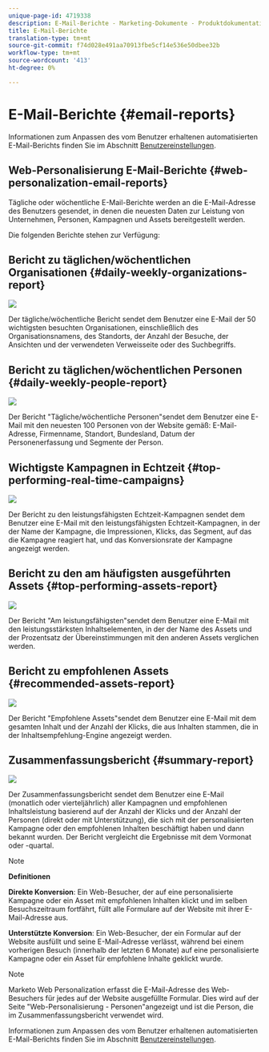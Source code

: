 ```yaml
---
unique-page-id: 4719338
description: E-Mail-Berichte - Marketing-Dokumente - Produktdokumentation
title: E-Mail-Berichte
translation-type: tm+mt
source-git-commit: f74d028e491aa70913fbe5cf14e536e50dbee32b
workflow-type: tm+mt
source-wordcount: '413'
ht-degree: 0%

---
```



# E-Mail-Berichte {#email-reports}

Informationen zum Anpassen des vom Benutzer erhaltenen automatisierten E-Mail-Berichts finden Sie im Abschnitt [Benutzereinstellungen](/help/marketo/product-docs/web-personalization/getting-started/user-settings.md).

## Web-Personalisierung E-Mail-Berichte {#web-personalization-email-reports}

Tägliche oder wöchentliche E-Mail-Berichte werden an die E-Mail-Adresse des Benutzers gesendet, in denen die neuesten Daten zur Leistung von Unternehmen, Personen, Kampagnen und Assets bereitgestellt werden.

Die folgenden Berichte stehen zur Verfügung:

## Bericht zu täglichen/wöchentlichen Organisationen {#daily-weekly-organizations-report}

![](assets/image2014-12-6-13-3a32-3a8.png)

Der tägliche/wöchentliche Bericht sendet dem Benutzer eine E-Mail der 50 wichtigsten besuchten Organisationen, einschließlich des Organisationsnamens, des Standorts, der Anzahl der Besuche, der Ansichten und der verwendeten Verweisseite oder des Suchbegriffs.

## Bericht zu täglichen/wöchentlichen Personen {#daily-weekly-people-report}

![](assets/two.png)

Der Bericht &quot;Tägliche/wöchentliche Personen&quot;sendet dem Benutzer eine E-Mail mit den neuesten 100 Personen von der Website gemäß: E-Mail-Adresse, Firmenname, Standort, Bundesland, Datum der Personenerfassung und Segmente der Person.

## Wichtigste Kampagnen in Echtzeit {#top-performing-real-time-campaigns}

![](assets/image2014-12-6-13-3a32-3a31.png)

Der Bericht zu den leistungsfähigsten Echtzeit-Kampagnen sendet dem Benutzer eine E-Mail mit den leistungsfähigsten Echtzeit-Kampagnen, in der der Name der Kampagne, die Impressionen, Klicks, das Segment, auf das die Kampagne reagiert hat, und das Konversionsrate der Kampagne angezeigt werden.

## Bericht zu den am häufigsten ausgeführten Assets {#top-performing-assets-report}

![](assets/image2014-12-6-13-3a29-3a5.png)

Der Bericht &quot;Am leistungsfähigsten&quot;sendet dem Benutzer eine E-Mail mit den leistungsstärksten Inhaltselementen, in der der Name des Assets und der Prozentsatz der Übereinstimmungen mit den anderen Assets verglichen werden.

## Bericht zu empfohlenen Assets {#recommended-assets-report}

![](assets/image2014-12-6-13-3a28-3a43.png)

Der Bericht &quot;Empfohlene Assets&quot;sendet dem Benutzer eine E-Mail mit dem gesamten Inhalt und der Anzahl der Klicks, die aus Inhalten stammen, die in der Inhaltsempfehlung-Engine angezeigt werden.

## Zusammenfassungsbericht {#summary-report}

![](assets/six.png)

Der Zusammenfassungsbericht sendet dem Benutzer eine E-Mail (monatlich oder vierteljährlich) aller Kampagnen und empfohlenen Inhaltsleistung basierend auf der Anzahl der Klicks und der Anzahl der Personen (direkt oder mit Unterstützung), die sich mit der personalisierten Kampagne oder den empfohlenen Inhalten beschäftigt haben und dann bekannt wurden. Der Bericht vergleicht die Ergebnisse mit dem Vormonat oder -quartal.

>[!NOTE]
>
>**Definitionen**
>
>**Direkte Konversion**: Ein Web-Besucher, der auf eine personalisierte Kampagne oder ein Asset mit empfohlenen Inhalten klickt und im selben Besuchszeitraum fortfährt, füllt alle Formulare auf der Website mit ihrer E-Mail-Adresse aus.
>
>**Unterstützte Konversion**: Ein Web-Besucher, der ein Formular auf der Website ausfüllt und seine E-Mail-Adresse verlässt, während bei einem vorherigen Besuch (innerhalb der letzten 6 Monate) auf eine personalisierte Kampagne oder ein Asset für empfohlene Inhalte geklickt wurde.

>[!NOTE]
>
>Marketo Web Personalization erfasst die E-Mail-Adresse des Web-Besuchers für jedes auf der Website ausgefüllte Formular. Dies wird auf der Seite &quot;Web-Personalisierung - Personen&quot;angezeigt und ist die Person, die im Zusammenfassungsbericht verwendet wird.

Informationen zum Anpassen des vom Benutzer erhaltenen automatisierten E-Mail-Berichts finden Sie im Abschnitt [Benutzereinstellungen](/help/marketo/product-docs/web-personalization/getting-started/user-settings.md).
